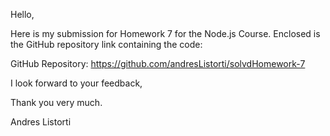 Hello,

Here is my submission for Homework 7 for the Node.js Course. Enclosed is the GitHub repository link containing the code:

GitHub Repository: https://github.com/andresListorti/solvdHomework-7

I look forward to your feedback,

Thank you very much.

Andres Listorti
